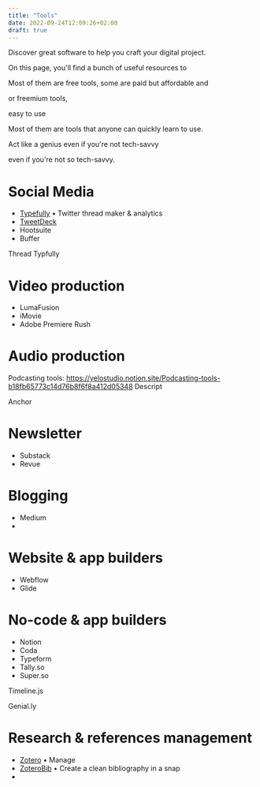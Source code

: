 ```yaml
---
title: "Tools"
date: 2022-09-24T12:09:26+02:00
draft: true
---
```


Discover great software to help you craft your digital project.

On this page, you'll find a bunch of useful resources to 

Most of them are free tools, some are paid but affordable and 

or freemium tools, 

easy to use 

Most of them are tools that anyone can quickly learn to use. 

Act like a genius even if you're not tech-savvy

even if you're not so tech-savvy. 

# Social Media

- [Typefully](https://typefully.com/) • Twitter thread maker & analytics
- [TweetDeck](https://tweetdeck.twitter.com/)
- Hootsuite
- Buffer

Thread Typfully


# Video production

- LumaFusion
- iMovie
- Adobe Premiere Rush


# Audio production

Podcasting tools: https://yelostudio.notion.site/Podcasting-tools-b18fb65773c14d76b8f6f8a412d05348
Descript

Anchor


# Newsletter

- Substack
- Revue

# Blogging

- Medium
- 

# Website & app builders

- Webflow
- Glide

# No-code & app builders 

- Notion
- Coda
- Typeform
- Tally.so
- Super.so


Timeline.js

Genial.ly 


# Research & references management

- [Zotero](https://www.zotero.org/) • Manage 
- [ZoteroBib](https://zbib.org/) • Create a clean bibliography in a snap
- 

